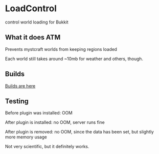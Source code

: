 LoadControl
===========

control world loading for Bukkit

What it does ATM
----------------

Prevents mystcraft worlds from keeping regions loaded

Each world still takes around ~10mb for weather and others, though.

Builds
--------------

[Builds are here](http://dev.nullblock.com:8080/job/LoadControl/)

Testing
-------

Before plugin was installed: OOM

After plugin is installed: no OOM, server runs fine

After plugin is removed: no OOM, since the data has been set, but slightly more memory usage

Not very scientific, but it definitely works.
